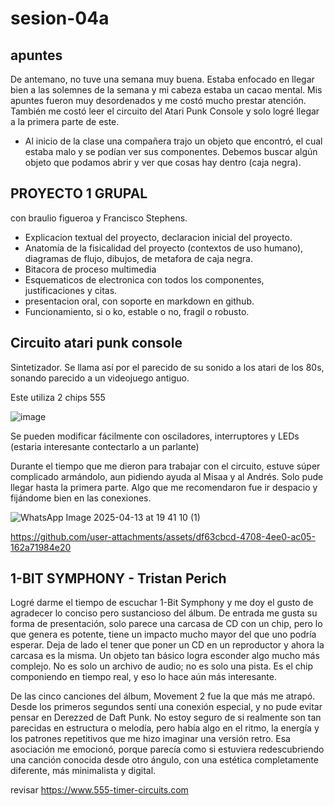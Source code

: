 # sesion-04a

## apuntes

De antemano, no tuve una semana muy buena. Estaba enfocado en llegar bien a las solemnes de la semana y mi cabeza estaba un cacao mental. Mis apuntes fueron muy desordenados y me costó mucho prestar atención. También me costó leer el circuito del Atari Punk Console y solo logré llegar a la primera parte de este.

- Al inicio de la clase una compañera trajo un objeto que encontró, el cual estaba malo y se podían ver sus componentes. Debemos buscar algún objeto que podamos abrir y ver que cosas hay dentro (caja negra).

## PROYECTO 1 GRUPAL

con braulio figueroa y Francisco Stephens.

- Explicacion textual del proyecto, declaracion inicial del proyecto.
- Anatomía de la fisicalidad del proyecto (contextos de uso humano), diagramas de flujo, dibujos, de metafora de caja negra.
- Bitacora de proceso multimedia
- Esquematicos de electronica con todos los componentes, justificaciones y citas.
- presentacion oral, con soporte en markdown en github.
- Funcionamiento, si o ko, estable o no, fragil o robusto.

## Circuito atari punk console

Sintetizador. Se llama así por el parecido de su sonido a los atari de los 80s, sonando parecido a un videojuego antiguo.

Este utiliza 2 chips 555

![image](https://github.com/user-attachments/assets/0edb7625-319b-422f-8a90-ef8e31ab3d6c)

Se pueden modificar fácilmente con osciladores, interruptores y LEDs (estaria interesante contectarlo a un parlante)

Durante el tiempo que me dieron para trabajar con el circuito, estuve súper complicado armándolo, aun pidiendo ayuda al Misaa y al Andrés. Solo pude llegar hasta la primera parte. Algo que me recomendaron fue ir despacio y fijándome bien en las conexiones.

![WhatsApp Image 2025-04-13 at 19 41 10 (1)](https://github.com/user-attachments/assets/ef2ce9f9-6779-45e7-b9e5-5a6f1e86231c)

<https://github.com/user-attachments/assets/df63cbcd-4708-4ee0-ac05-162a71984e20>

## 1-BIT SYMPHONY - Tristan Perich

Logré darme el tiempo de escuchar 1-Bit Symphony y me doy el gusto de agradecer lo conciso pero sustancioso del álbum. De entrada me gusta su forma de presentación, solo parece una carcasa de CD con un chip, pero lo que genera es potente, tiene un impacto mucho mayor del que uno podría esperar. Deja de lado el tener que poner un CD en un reproductor y ahora la carcasa es la misma. Un objeto tan básico logra esconder algo mucho más complejo. No es solo un archivo de audio; no es solo una pista. Es el chip componiendo en tiempo real, y eso lo hace aún más interesante.

De las cinco canciones del álbum, Movement 2 fue la que más me atrapó. Desde los primeros segundos sentí una conexión especial, y no pude evitar pensar en Derezzed de Daft Punk. No estoy seguro de si realmente son tan parecidas en estructura o melodía, pero había algo en el ritmo, la energía y los patrones repetitivos que me hizo imaginar una versión retro. Esa asociación me emocionó, porque parecía como si estuviera redescubriendo una canción conocida desde otro ángulo, con una estética completamente diferente, más minimalista y digital.

revisar
<https://www.555-timer-circuits.com>
